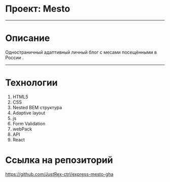 # Проект: Mesto
---

# Описание
Одностраничный адаптивный личный блог с месами посещёнными в России .

---
# Технологии
1. HTML5
2. CSS
3. Nested BEM структура
4. Adaptive layout
5. js
6. Form Validation
7. webPack
8. API
9. React

# Ссылка на репозиторий
https://github.com/JustRex-ctrl/express-mesto-gha



